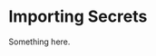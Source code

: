 [title]: # (Importing Secrets)
[tags]: # (XXX)
[priority]: # (4556)
# Importing Secrets
Something here.
